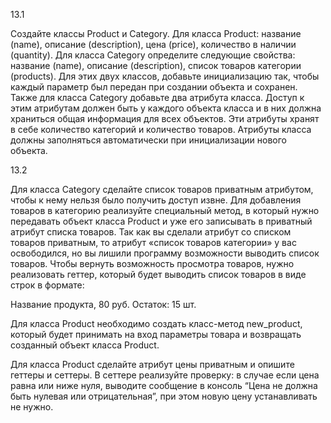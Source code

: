 13.1

Создайте классы Product и Category.
Для класса Product:
название (name),
описание (description),
цена (price),
количество в наличии (quantity).
Для класса Category определите следующие свойства:
название (name),
описание (description),
список товаров категории (products).
Для этих двух классов, добавьте инициализацию так, чтобы каждый параметр был передан при создании объекта и сохранен.
Также для класса Category добавьте два атрибута класса. 
Доступ к этим атрибутам должен быть у каждого объекта класса и в них должна храниться общая информация для всех объектов. 
Эти атрибуты хранят в себе количество категорий и количество товаров. Атрибуты класса должны заполняться автоматически при инициализации нового объекта.


13.2

Для класса Category сделайте список товаров приватным атрибутом, чтобы к нему нельзя было получить доступ извне.
Для добавления товаров в категорию реализуйте специальный метод, в который нужно передавать объект класса Product и уже его записывать в приватный атрибут списка товаров.
Так как вы сделали атрибут со списком товаров приватным, то атрибут «список товаров категории» у вас освободился, но вы лишили программу возможности выводить список товаров. Чтобы вернуть возможность просмотра товаров, нужно реализовать геттер, который будет выводить список товаров в виде строк в формате:

Название продукта, 80 руб. Остаток: 15 шт.

Для класса Product необходимо создать класс-метод new_product, который будет принимать на вход параметры товара и возвращать созданный объект класса Product.

Для класса Product сделайте атрибут цены приватным и опишите геттеры и сеттеры. В сеттере реализуйте проверку: в случае если цена равна или ниже нуля, выводите сообщение в консоль “Цена не должна быть нулевая или отрицательная”, при этом новую цену устанавливать не нужно.
